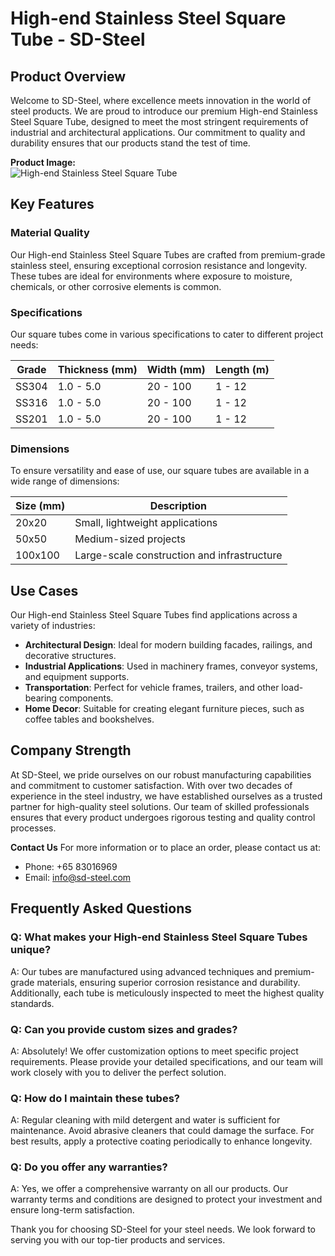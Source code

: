 # High-end Stainless Steel Square Tube - SD-Steel

## Product Overview

Welcome to SD-Steel, where excellence meets innovation in the world of steel products. We are proud to introduce our premium High-end Stainless Steel Square Tube, designed to meet the most stringent requirements of industrial and architectural applications. Our commitment to quality and durability ensures that our products stand the test of time.

**Product Image:**  
![High-end Stainless Steel Square Tube](https://github.com/user-attachments/assets/2567258e-e124-4816-932d-1809bd27ef0b)

## Key Features

### Material Quality
Our High-end Stainless Steel Square Tubes are crafted from premium-grade stainless steel, ensuring exceptional corrosion resistance and longevity. These tubes are ideal for environments where exposure to moisture, chemicals, or other corrosive elements is common.

### Specifications
Our square tubes come in various specifications to cater to different project needs:

| Grade | Thickness (mm) | Width (mm) | Length (m) |
|-------|----------------|------------|------------|
| SS304 | 1.0 - 5.0      | 20 - 100   | 1 - 12     |
| SS316 | 1.0 - 5.0      | 20 - 100   | 1 - 12     |
| SS201 | 1.0 - 5.0      | 20 - 100   | 1 - 12     |

### Dimensions
To ensure versatility and ease of use, our square tubes are available in a wide range of dimensions:

| Size (mm) | Description |
|-----------|-------------|
| 20x20     | Small, lightweight applications |
| 50x50     | Medium-sized projects |
| 100x100   | Large-scale construction and infrastructure |

## Use Cases

Our High-end Stainless Steel Square Tubes find applications across a variety of industries:

- **Architectural Design**: Ideal for modern building facades, railings, and decorative structures.
- **Industrial Applications**: Used in machinery frames, conveyor systems, and equipment supports.
- **Transportation**: Perfect for vehicle frames, trailers, and other load-bearing components.
- **Home Decor**: Suitable for creating elegant furniture pieces, such as coffee tables and bookshelves.

## Company Strength

At SD-Steel, we pride ourselves on our robust manufacturing capabilities and commitment to customer satisfaction. With over two decades of experience in the steel industry, we have established ourselves as a trusted partner for high-quality steel solutions. Our team of skilled professionals ensures that every product undergoes rigorous testing and quality control processes.

**Contact Us**
For more information or to place an order, please contact us at:
- Phone: +65 83016969
- Email: info@sd-steel.com

## Frequently Asked Questions

### Q: What makes your High-end Stainless Steel Square Tubes unique?
A: Our tubes are manufactured using advanced techniques and premium-grade materials, ensuring superior corrosion resistance and durability. Additionally, each tube is meticulously inspected to meet the highest quality standards.

### Q: Can you provide custom sizes and grades?
A: Absolutely! We offer customization options to meet specific project requirements. Please provide your detailed specifications, and our team will work closely with you to deliver the perfect solution.

### Q: How do I maintain these tubes?
A: Regular cleaning with mild detergent and water is sufficient for maintenance. Avoid abrasive cleaners that could damage the surface. For best results, apply a protective coating periodically to enhance longevity.

### Q: Do you offer any warranties?
A: Yes, we offer a comprehensive warranty on all our products. Our warranty terms and conditions are designed to protect your investment and ensure long-term satisfaction.

Thank you for choosing SD-Steel for your steel needs. We look forward to serving you with our top-tier products and services.